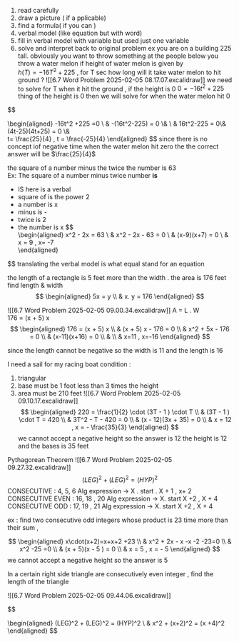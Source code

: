 1. read carefully 
2. draw  a picture ( if a pplicable)
3. find a formula( if you can )
4. verbal  model (like equation but with word)
5. fill in verbal model with variable but used just one variable 
6. solve and interpret back to original problem
ex you are on a building 225 tall. obviously you want to throw something at the people below  you throw  a water melon  if height  of water melon is given by  
$h(T ) = -16T^2+225$ , for T sec how long will it take water melon to hit ground ? 
![[6.7 Word Problem 2025-02-05 08.17.07.excalidraw]] 
we need to solve for T when it hit the ground  , 
if the height is 0 
$0= -16t^2 +225$ 
thing of the  height is 0 then we will solve for when the water melon hit 0 

$$ 

\begin{aligned}
-16t^2 +225 =0 \\ & -(16t^2-225) = 0 \\& 
\\ & 16t^2-225 = 0\\& 
(4t-25)(4t+25) = 0   \\&  
t=  \frac{25}{4}   , t  = \frac{-25}{4}
\end{aligned} 
$$
since there is no concept iof negative time when the  water melon hit zero the the correct answer will be $\frac{25}{4}$


the  square of a number minus the  twice the number is 63  
Ex: The square of a number minus twice number **is** 
- IS  here is a verbal 
- square of is the power 2 
- a number is x 
- minus is - 
- twice is 2 
- the number is x 
$$  
\begin{aligned}
x^2  - 2x =  63  \\ &  x^2  - 2x - 63  =  0  \\ &  (x-9)(x+7)  =  0  \\ & x  = 9   ,  x=  -7   
\end{aligned}
  
$$
translating the verbal model is what equal stand for an equation  

the length of a rectangle is  5 feet  more than the width . the area is 176 feet  
find length  &  width 
$$
\begin{aligned}
 5x =  y    \\ & 
x. y  =  176
\end{aligned}
  $$


![[6.7 Word Problem 2025-02-05 09.00.34.excalidraw]] 
A =  L . W  
176 = (x + 5) x  
$$
\begin{aligned}
176 = (x + 5) x     \\ & 
 (x + 5) x   - 176 = 0   \\ &  
 x^2 + 5x   - 176 = 0  \\ &   
(x-11)(x+16) = 0  \\ &    
 \\ &    x=11  , x=-16
\end{aligned} 
  $$

since the length cannot be negative so the width is 11 and the length is 16 

I need a sail for my racing boat 
condition : 
1. triangular 
2. base must be 1 foot less than 3 times the height 
3. area must be 210 feet 
![[6.7 Word Problem 2025-02-05 09.10.17.excalidraw]]
$$
\begin{aligned}
220  =  \frac{1}{2} \cdot (3T - 1 ) \cdot T   \\ & 
 (3T - 1 ) \cdot T    =  420 \\ &  3T^2 - T  - 420    =  0
 \\ & (x - 12)(3x + 35)  =  0   \\ & x  = 12  ,  x = - \frac{35}{3}
\end{aligned}  
  $$
we cannot accept   a negative height so the answer is 12 
the height is 12 and the bases is 35 feet 

Pythagorean  Theorem 
![[6.7 Word Problem 2025-02-05 09.27.32.excalidraw]] 
$$(LEG)^2  + (LEG)^2 =  (HYP)^2$$
CONSECUTIVE : 4, 5, 6 
 Alg  expression  -> X . start  .  X + 1  , x+ 2  
CONSECUTIVE EVEN :  16,  18 , 20 
 Alg  expression  -> X. start X +2  , X + 4 
CONSECUTIVE ODD   :  17,  19 , 21 
 Alg  expression  -> X. start X +2  , X + 4   


ex :  find two consecutive odd integers  whose product is 23 time more than their sum  ,

$$
\begin{aligned}
x\cdot(x+2)=x+x+2 +23 \\ & 
 x^2   + 2x  - x -x  -2 -23=0  \\ &   x^2     -25 =0   
 \\ & (x +  5)(x  - 5 )  =  0   \\ & x  = 5  ,  x = - 5
\end{aligned}  
  $$
we cannot accept   a negative height so the answer is 5 

In a certain  right side triangle are consecutively even   integer  , find the length of the triangle 

![[6.7 Word Problem 2025-02-05 09.44.06.excalidraw]] 

$$  


\begin{aligned}
(LEG)^2  + (LEG)^2 =  (HYP)^2  \\ & 
 x^2  + (x+2)^2 = (x +4)^2 
\end{aligned}  $$